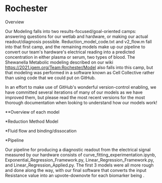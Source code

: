 # Rochester

Overview

Our Modeling falls into two results-focused/goal-oriented camps: answering questions for our wetlab and hardware, or making our actual readout/diagnosis possible. 
Reduction_model_code.txt and v2_flow.m fall into that first camp, and the remaining models make up our pipeline to convert our team's hardware's electrical reading into a predicted concentration in either plasma or serum, two types of blood. The Shewanella Metabolic modeling described on our wiki https://2021.igem.org/Team:Rochester/Model also falls into this camp, but that modeling was performed in a software known as Cell Collective rather than using code that we could put on GitHub. 

In an effort to make use of GitHub's wonderful version-control enabling, we have committed several iterations of many of our models as we have improved them, but please read the most recent versions for the most thorough documentation when looking to understand how our models work!

**Overview of each model

*Reduction Method Model

*Fluid flow and binding/dissocation

*Pipeline
  
Our pipeline for producing a diagnostic readout from the electrical signal measured by our hardware consists of curve_fitting_experimentation.ipynb, Exponential_Regression_Framework.py, Linear_Regression_Framework.py, and Linear_Regression_Applied.py. The first 3 models were all more rough and done along the way, with our final software that converts the input Resistance value into an upvote-downovte for each biomarker being <filename>.
